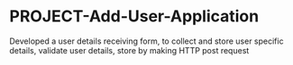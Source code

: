 # PROJECT-Add-User-Application
Developed a user details receiving form, to collect and store user specific details, validate user details, store by making HTTP post request 
